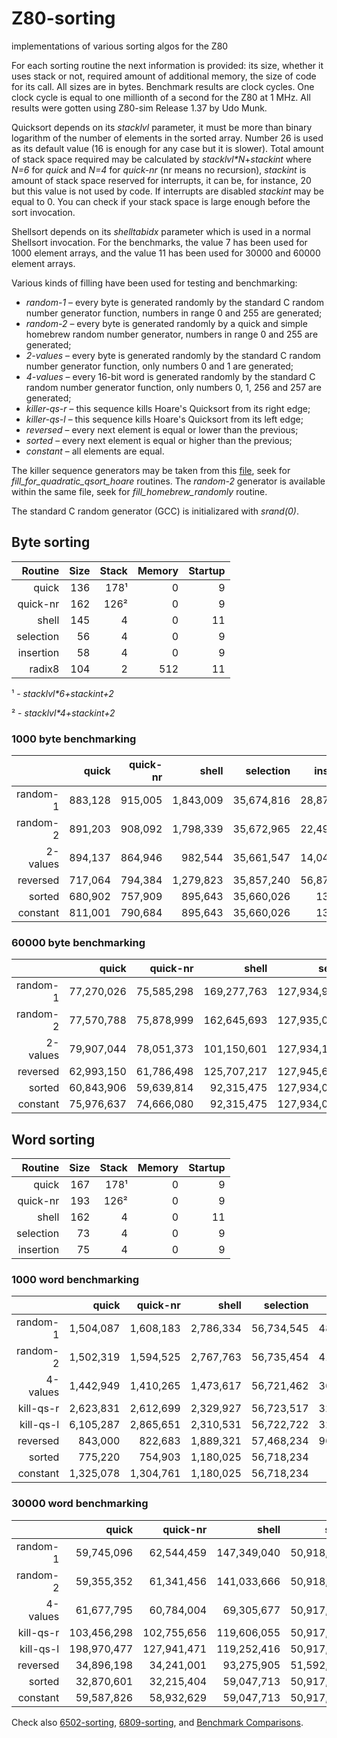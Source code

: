 # Z80-sorting
implementations of various sorting algos for the Z80

For each sorting routine the next information is provided:  its size, whether it uses stack or not, required amount of additional memory, the size of code for its call.  All sizes are in bytes.  Benchmark results are clock cycles.  One clock cycle is equal to one millionth of a second for the Z80 at 1 MHz.  All results were gotten using Z80-sim Release 1.37 by Udo Munk.

Quicksort depends on its *stacklvl* parameter, it must be more than binary logarithm of the number of elements in the sorted array.  Number 26 is used as its default value (16 is enough for any case but it is slower).  Total amount of stack space required may be calculated by *stacklvl\*N*+*stackint* where *N=6* for *quick* and *N=4* for *quick-nr* (nr means no recursion), *stackint* is amount of stack space reserved for interrupts, it can be, for instance, 20 but this value is not used by code.  If interrupts are disabled *stackint* may be equal to 0.  You can check if your stack space is large enough before the sort invocation.

Shellsort depends on its *shelltabidx* parameter which is used in a normal Shellsort invocation.  For the benchmarks, the value 7 has been used for 1000 element arrays, and the value 11 has been used for 30000 and 60000 element arrays.

Various kinds of filling have been used for testing and benchmarking:
  * *random-1* &ndash; every byte is generated randomly by the standard C random number generator function, numbers in range 0 and 255 are generated;
  * *random-2* &ndash; every byte is generated randomly by a quick and simple homebrew random number generator, numbers in range 0 and 255 are generated;
  * *2-values* &ndash; every byte is generated randomly by the standard C random number generator function, only numbers 0 and 1 are generated;
  * *4-values* &ndash; every 16-bit word is generated randomly by the standard C random number generator function, only numbers 0, 1, 256 and 257 are generated;
  * *killer-qs-r* &ndash; this sequence kills Hoare's Quicksort from its right edge;
  * *killer-qs-l* &ndash; this sequence kills Hoare's Quicksort from its left edge;
  * *reversed* &ndash; every next element is equal or lower than the previous;
  * *sorted* &ndash; every next element is equal or higher than the previous;
  * *constant* &ndash; all elements are equal.

The killer sequence generators may be taken from this [file](https://github.com/litwr2/research-of-sorting/blob/master/fillings.cpp), seek for *fill_for_quadratic_qsort_hoare* routines.  The *random-2* generator is available within the same file, seek for *fill_homebrew_randomly* routine.

The standard C random generator (GCC) is initializared with *srand(0)*.

## Byte sorting

Routine  | Size | Stack | Memory | Startup
--------:|-----:|------:|-------:|-------:
quick    |  136 |   178¹|      0 |       9
quick-nr |  162 |   126²|      0 |       9
shell    |  145 |     4 |      0 |      11
selection|   56 |     4 |      0 |       9
insertion|   58 |     4 |      0 |       9
radix8   |  104 |     2 |    512 |      11

¹ - *stacklvl\*6+stackint+2*

² - *stacklvl\*4+stackint+2*

### 1000 byte benchmarking

  &nbsp; |    quick | quick-nr |    shell |  selection |  insertion | radix8
--------:|---------:|---------:|---------:|-----------:|-----------:|-------:
random-1 |  883,128 |  915,005 | 1,843,009| 35,674,816 | 28,878,343 | 204,713
random-2 |  891,203 |  908,092 | 1,798,339| 35,672,965 | 22,496,347 | 204,713
2-values |  894,137 |  864,946 |   982,544| 35,661,547 | 14,049,135 | 204,733
reversed |  717,064 |  794,384 | 1,279,823| 35,857,240 | 56,873,005 | 204,713
sorted   |  680,902 |  757,909 |   895,643| 35,660,026 |    135,048 | 204,713
constant |  811,001 |  790,684 |   895,643| 35,660,026 |    135,048 | 204,743

### 60000 byte benchmarking

  &nbsp; |     quick |  quick-nr |     shell |     selection |     insertion |   radix8 
--------:|----------:|----------:|----------:|--------------:|--------------:|---------:
random-1 | 77,270,026| 75,585,298|169,277,763|127,934,952,030|102,211,287,455| 9,944,754
random-2 | 77,570,788| 75,878,999|162,645,693|127,935,004,194|101,653,426,549| 9,945,554
2-values | 79,907,044| 78,051,373|101,150,601|127,934,127,906| 51,101,831,035| 9,946,894
reversed | 62,993,150| 61,786,498|125,707,217|127,945,609,713|204,493,798,627| 9,944,754
sorted   | 60,843,906| 59,639,814| 92,315,475|127,934,037,372|      8,103,051| 9,944,754
constant | 75,976,637| 74,666,080| 92,315,475|127,934,037,372|      8,103,051| 9,946,904

## Word sorting

Routine  | Size | Stack | Memory | Startup
--------:|-----:|------:|-------:|-------:
quick    |  167 |   178¹|      0 |       9
quick-nr |  193 |   126²|      0 |       9
shell    |  162 |     4 |      0 |      11
selection|   73 |     4 |      0 |       9
insertion|   75 |     4 |      0 |       9

### 1000 word benchmarking

  &nbsp; |     quick |  quick-nr |    shell | selection | insertion 
--------:|----------:|----------:|---------:|----------:|----------:
random-1 |  1,504,087|  1,608,183| 2,786,334| 56,734,545| 48,940,866
random-2 |  1,502,319|  1,594,525| 2,767,763| 56,735,454| 41,846,478
4-values |  1,442,949|  1,410,265| 1,473,617| 56,721,462| 36,646,675
kill-qs-r|  2,623,831|  2,612,699| 2,329,927| 56,723,517| 32,202,093
kill-qs-l|  6,105,287|  2,865,651| 2,310,531| 56,722,722| 32,201,585
reversed |    843,000|    822,683| 1,889,321| 57,468,234| 96,075,429
sorted   |    775,220|    754,903| 1,180,025| 56,718,234|    173,066
constant |  1,325,078|  1,304,761| 1,180,025| 56,718,234|    173,066

### 30000 word benchmarking

  &nbsp; |     quick |  quick-nr |     shell |     selection |    insertion 
--------:|----------:|----------:|----------:|--------------:|-------------:
random-1 | 59,745,096| 62,544,459|147,349,040| 50,918,498,814|43,247,740,411
random-2 | 59,355,352| 61,341,456|141,033,666| 50,918,502,168|43,013,279,365
4-values | 61,677,795| 60,784,004| 69,305,677| 50,917,808,217|32,278,898,846
kill-qs-r|103,456,298|102,755,656|119,606,055| 50,917,870,428|28,820,597,113
kill-qs-l|198,970,477|127,941,471|119,252,416| 50,917,845,840|28,820,595,461
reversed | 34,896,198| 34,241,001| 93,275,905| 51,592,710,852|86,446,438,341
sorted   | 32,870,601| 32,215,404| 59,047,713| 50,917,710,852|     5,193,017
constant | 59,587,826| 58,932,629| 59,047,713| 50,917,710,852|     5,193,017

Check also [6502-sorting](https://github.com/litwr2/6502-sorting), [6809-sorting](https://github.com/litwr2/6809-sorting), and [Benchmark Comparisons](https://litwr2.github.io/sort-benchmark/main.html).
